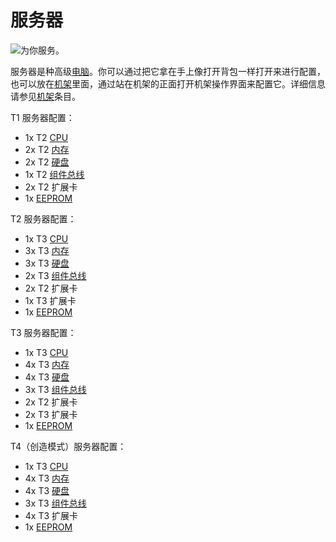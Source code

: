 # 服务器

![为你服务。](oredict:oc:server1)

服务器是种高级[电脑](../general/computer.md)。你可以通过把它拿在手上像打开背包一样打开来进行配置，也可以放在[机架](../block/rack.md)里面，通过站在机架的正面打开机架操作界面来配置它。详细信息请参见[机架](../block/rack.md)条目。

T1 服务器配置：
- 1x T2 [CPU](cpu2.md)
- 2x T2 [内存](ram3.md)
- 2x T2 [硬盘](hdd2.md)
- 1x T2 [组件总线](componentBus2.md)
- 2x T2 扩展卡
- 1x [EEPROM](eeprom.md)

T2 服务器配置：
- 1x T3 [CPU](cpu3.md)
- 3x T3 [内存](ram5.md)
- 3x T3 [硬盘](hdd3.md)
- 2x T3 [组件总线](componentBus3.md)
- 2x T2 扩展卡
- 1x T3 扩展卡
- 1x [EEPROM](eeprom.md)

T3 服务器配置：
- 1x T3 [CPU](cpu3.md)
- 4x T3 [内存](ram5.md)
- 4x T3 [硬盘](hdd3.md)
- 3x T3 [组件总线](componentBus3.md)
- 2x T2 扩展卡
- 2x T3 扩展卡
- 1x [EEPROM](eeprom.md)

T4（创造模式）服务器配置：
- 1x T3 [CPU](cpu3.md)
- 4x T3 [内存](ram5.md)
- 4x T3 [硬盘](hdd3.md)
- 3x T3 [组件总线](componentBus3.md)
- 4x T3 扩展卡
- 1x [EEPROM](eeprom.md)
